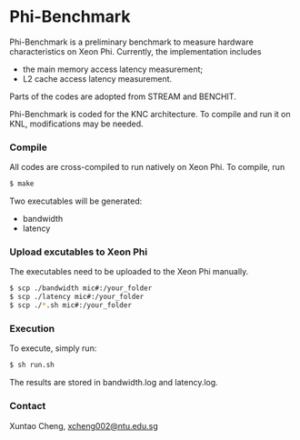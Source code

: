 # Phi-Benchmark

Phi-Benchmark is a preliminary benchmark to measure hardware characteristics on Xeon Phi. Currently, the implementation includes 
  - the main memory access latency measurement;
  - L2 cache access latency measurement.

Parts of the codes are adopted from STREAM and BENCHIT. 

Phi-Benchmark is coded for the KNC architecture. To compile and run it on KNL, modifications may be needed. 

### Compile
All codes are cross-compiled to run natively on Xeon Phi. To compile, run

```sh
$ make
```

Two executables will be generated:
  - bandwidth
  - latency

### Upload excutables to Xeon Phi

The executables need to be uploaded to the Xeon Phi manually. 

```sh
$ scp ./bandwidth mic#:/your_folder
$ scp ./latency mic#:/your_folder
$ scp ./*.sh mic#:/your_folder
```

### Execution

To execute, simply run:
```sh
$ sh run.sh
```

The results are stored in bandwidth.log and latency.log.


### Contact
Xuntao Cheng, xcheng002@ntu.edu.sg
